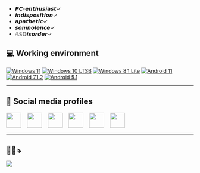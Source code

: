 
- 𝙋𝘾-𝙚𝙣𝙩𝙝𝙪𝙨𝙞𝙖𝙨𝙩✓
- 𝙞𝙣𝙙𝙞𝙨𝙥𝙤𝙨𝙞𝙩𝙞𝙤𝙣✓
- 𝙖𝙥𝙖𝙩𝙝𝙚𝙩𝙞𝙘✓
- 𝙨𝙤𝙢𝙣𝙤𝙡𝙚𝙣𝙘𝙚✓
- 𝔸𝕊𝔻𝙞𝙨𝙤𝙧𝙙𝙚𝙧✓

## 💻 Working environment
[![Windows 11](https://img.shields.io/badge/Win11-0078D4?style=flat-square&logo=windows11&logoColor=white)](https://forums.mydigitallife.net/threads/dynamic-windows-11-setup-tpm-bypass.84063/)
[![Windows 10 LTSB](https://img.shields.io/badge/Win10%20LTSB-005FA2?style=flat-square&logo=windows&logoColor=00CCFF)](https://forums.mydigitallife.net/threads/discussion-windows-10-enterprise-n-ltsb-2016.73435/)
[![Windows 8.1 Lite](https://img.shields.io/badge/Win8.1%20Industry%20Pro-00188E?style=flat-square&logo=windows&logoColor=white)](https://msembedded.biz/en/embedded-software/windows-embedded-81-industry-pro)
[![Android 11](https://img.shields.io/badge/Android%2011-3ddc84?style=flat-square&logo=android&logoColor=0D1117)](https://www.android.com/android-11/)
[![Android 7.1.2](https://img.shields.io/badge/Android%207.1.2-EEC8C2?style=flat-square&logo=android&logoColor=5DAB24)](https://www.androidauthority.com/android-7-0-features-673002/)
[![Android 5.1](https://img.shields.io/badge/Android%205.1-7BC258?style=flat-square&logo=android&logoColor=ffffff)](https://www.androidauthority.com/android-5-1-lollipop-everything-need-know-600444/)


<hr>


## 📜 Social media profiles
<p align="left">
    <a href="https://forum.xda-developers.com/t/index-redmi-3-custom-roms-kernels-etc-19-02-2021.4099085/"><img height="40px" src="https://github.com/Retapich/Retapich/raw/main/icons/XDA_dev-ICON_v3_by_Retapich.svg" /></a>&nbsp;&nbsp;&nbsp;
    <a href="https://t.me/Retapich"><img height="40px" src="https://github.com/gauravghongde/social-icons/raw/master/SVG/Color/Telegram.svg" /></a>&nbsp;&nbsp;&nbsp;
    <a href="https://reddit.com/user/retapic"><img height="40px" src="https://github.com/gauravghongde/social-icons/raw/master/SVG/Color/Reddit.svg" /></a>&nbsp;&nbsp;&nbsp;
    <a href="https://twitter.com/Retapich"><img height="40px" src="https://github.com/gauravghongde/social-icons/raw/master/SVG/Color/Twitter.svg" /></a>&nbsp;&nbsp;&nbsp;
    <a href="https://instagram.com/retapich/"><img height="40px" src="https://github.com/gauravghongde/social-icons/raw/master/SVG/Color/Instagram.svg" /></a>&nbsp;&nbsp;&nbsp;
    <a href="https://steamcommunity.com/id/retapich"><img height="40px" src="https://github.com/gauravghongde/social-icons/raw/master/SVG/Color/Steam.svg" /></a>&nbsp;&nbsp;&nbsp;

<hr>

## 😶‍🌫️⤵️

![](https://komarev.com/ghpvc/?username=Retapich&style=for-the-badge)


<!--
samples:
    <a href="https://www.youtube.com/@Retapich"><img height="40px" src="https://github.com/gauravghongde/social-icons/raw/master/SVG/Color/Youtube.svg" /></a>&nbsp;&nbsp;&nbsp;
- 🔭 I’m currently working on ...
- 🌱 I’m currently learning ...
- 👯 I’m looking to collaborate on ...
- 🤔 I’m looking for help with ...
- 💬 Ask me about ...
- 📫 How to reach me: ...
- 😄 Pronouns: ...
- ⚡ Fun fact: ...
-->
